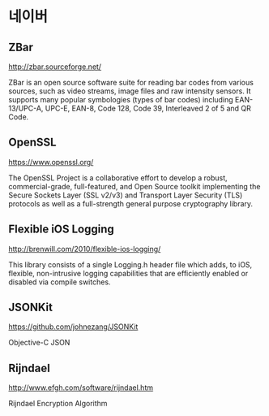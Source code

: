 # 네이버


## ZBar

http://zbar.sourceforge.net/

ZBar is an open source software suite for reading bar codes from various sources, such as video streams, image files and raw intensity sensors. It supports many popular symbologies (types of bar codes) including EAN-13/UPC-A, UPC-E, EAN-8, Code 128, Code 39, Interleaved 2 of 5 and QR Code.


## OpenSSL

https://www.openssl.org/

The OpenSSL Project is a collaborative effort to develop a robust, commercial-grade, full-featured, and Open Source toolkit implementing the Secure Sockets Layer (SSL v2/v3) and Transport Layer Security (TLS) protocols as well as a full-strength general purpose cryptography library.


## Flexible iOS Logging

http://brenwill.com/2010/flexible-ios-logging/

This library consists of a single Logging.h header file which adds, to iOS, flexible, non-intrusive logging capabilities that are efficiently enabled or disabled via compile switches.


## JSONKit

https://github.com/johnezang/JSONKit

Objective-C JSON


## Rijndael

http://www.efgh.com/software/rijndael.htm

Rijndael Encryption Algorithm

